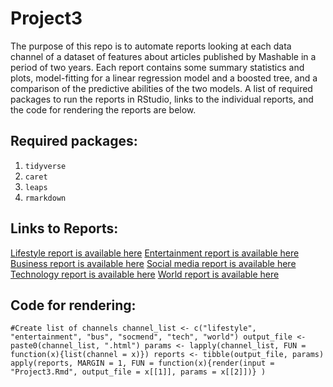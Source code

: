 # Project3
The purpose of this repo is to automate reports looking at each data channel of a dataset of features about articles published by Mashable in a period of two years. Each report contains some summary statistics and plots, model-fitting for a linear regression model and a boosted tree, and a comparison of the predictive abilities of the two models. A list of required packages to run the reports in RStudio, links to the individual reports, and the code for rendering the reports are below.

## Required packages:  
  
1. `tidyverse`
2. `caret`
3. `leaps`
4. `rmarkdown`

## Links to Reports:
[Lifestyle report is available here](lifestyle.html)
[Entertainment report is available here](entertainment.html)
[Business report is available here](bus.html)
[Social media report is available here](socmed.html)
[Technology report is available here](tech.html)
[World report is available here](world.html)

## Code for rendering:
`#Create list of channels
channel_list <- c("lifestyle", "entertainment", "bus", "socmend", "tech", "world")
output_file <- paste0(channel_list, ".html")
params <- lapply(channel_list, FUN = function(x){list(channel = x)})
reports <- tibble(output_file, params)
apply(reports, MARGIN = 1, FUN = function(x){render(input = "Project3.Rmd", output_file = x[[1]], params = x[[2]])} )`
